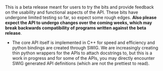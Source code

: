 This is a beta release meant for users to try the bits and provide feedback on the usability and functional aspects of the API. These bits have undergone limited testing so far, so expect some rough edges. **Also please expect the API to undergo changes over the coming weeks, which may break backwards compatibility of programs written against the beta release**.

- The core API itself is implemented in C++ for speed and efficiency and python bindings are created through SWIG. We are increasingly creating thin python wrappers for the APIs to attach docstrings to, but this is a work in progress and for some of the APIs, you may directly encounter SWIG generated API definitions (which are not the prettiest to read).
